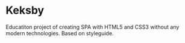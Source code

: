 # Keksby
Educatiton project of creating SPA with HTML5 and CSS3 without any modern technologies. Based on styleguide.
